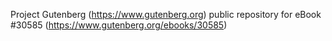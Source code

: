 Project Gutenberg (https://www.gutenberg.org) public repository for eBook #30585 (https://www.gutenberg.org/ebooks/30585)
